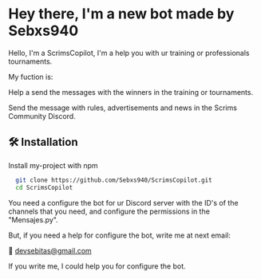 # Hey there, I'm a new bot made by Sebxs940

Hello, I'm a ScrimsCopilot, I'm a help you with ur training or professionals tournaments.

My fuction is:

Help a send the messages with the winners in the training or tournaments.

Send the message with rules, advertisements and news in the Scrims Community Discord.

## 🛠️ Installation

Install my-project with npm

```bash
  git clone https://github.com/Sebxs940/ScrimsCopilot.git
  cd ScrimsCopilot
```
You need a configure the bot for ur Discord server with the ID's of the channels that you need, and configure the permissions in the "Mensajes.py".

But, if you need a help for configure the bot, write me at next email: 

📧 devsebitas@gmail.com

If you write me, I could help you for configure the bot.
